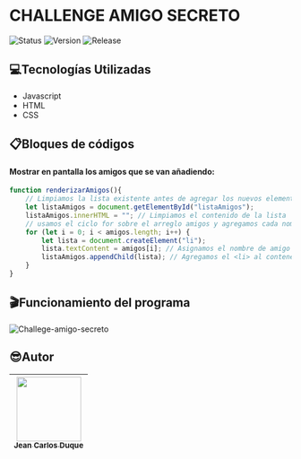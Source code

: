 # CHALLENGE AMIGO SECRETO
![Status][statusBagge]
![Version][versionBagge]
![Release][releaseBagge]
## :computer:Tecnologías Utilizadas
- Javascript
- HTML
- CSS
## :clipboard:Bloques de códigos
#### Mostrar en pantalla los amigos que se van añadiendo:
```Javascript
function renderizarAmigos(){
    // Limpiamos la lista existente antes de agregar los nuevos elementos
    let listaAmigos = document.getElementById("listaAmigos");
    listaAmigos.innerHTML = ""; // Limpiamos el contenido de la lista
    // usamos el ciclo for sobre el arreglo amigos y agregamos cada nombre como un <li>
    for (let i = 0; i < amigos.length; i++) {
        let lista = document.createElement("li");
        lista.textContent = amigos[i]; // Asignamos el nombre de amigo al <li>
        listaAmigos.appendChild(lista); // Agregamos el <li> al contenedor de la lista
    }
}
```
## :clapper:Funcionamiento del programa
![Challege-amigo-secreto][amigo-secreto-giff]
## :sunglasses:Autor

| [<img src="https://avatars.githubusercontent.com/u/6019480?s=400&u=ff7b5a2ffa87215739382f9d6e144320b7e142f1&v=4" width=115><br><sub>Jean Carlos Duque</sub>](https://github.com/jcduque) | 
| :---: |

<!-- recursos -->
[statusBagge]:https://img.shields.io/badge/STATUS-EN%20PRODUCCION-green
[versionBagge]:https://img.shields.io/badge/VERSION-1.0-blue
[releaseBagge]:https://img.shields.io/badge/RELEASE%20DATE-March-orange
[amigo-secreto-giff]:https://github.com/user-attachments/assets/64298854-bcd4-4d78-bea3-3b86ed333225

